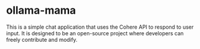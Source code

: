 # ollama-mama
This is a simple chat application that uses the Cohere API to respond to user input. It is designed to be an open-source project where developers can freely contribute and modify.
